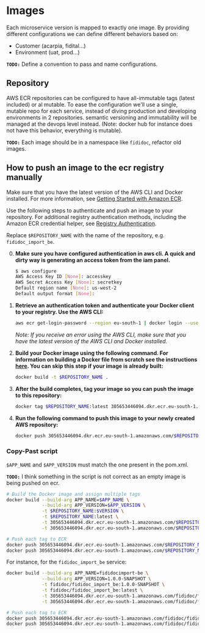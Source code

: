 # Images

Each microservice version is mapped to exactly one image. By providing different configurations we can define different behaviors based on:

- Customer (acarpia, fidital...)
- Environment (uat, prod...)

**`TODO:`** Define a convention to pass and name configurations.

## Repository

AWS ECR repositories can be configured to have all-immutable tags (latest included) or al mutable. To ease the configuration we'll use a single, mutable repo for each service, instead of diving production and developing environments in 2 repositories. semantic versioning and immutability will be managed at the devops level instead. (Note: docker hub for instance does not have this behavior, everything is mutable).

**`TODO:`** Each image should be in a namespace like `fididoc`, refactor old images.

## How to push an image to the ecr registry manually

Make sure that you have the latest version of the AWS CLI and Docker installed. For more information, see [Getting Started with Amazon ECR](https://docs.aws.amazon.com/AmazonECR/latest/userguide/getting-started-cli.html).

Use the following steps to authenticate and push an image to your repository. For additional registry authentication methods, including the Amazon ECR credential helper, see [Registry Authentication](https://docs.aws.amazon.com/AmazonECR/latest/userguide/Registries.html#registry_auth).

Replace `$REPOSITORY_NAME` with the name of the repository, e.g. `fididoc_import_be`.

0. **Make sure you have configured authentication in aws cli. A quick and dirty way is generating an access token from the iam panel.**

    ```sh
    $ aws configure
    AWS Access Key ID [None]: accesskey
    AWS Secret Access Key [None]: secretkey
    Default region name [None]: us-west-2
    Default output format [None]:
    ```

1. **Retrieve an authentication token and authenticate your Docker client to your registry. Use the AWS CLI:**

    ```sh
    aws ecr get-login-password --region eu-south-1 | docker login --username AWS --password-stdin 305653446094.dkr.ecr.eu-south-1.amazonaws.com
    ```

    *Note: If you receive an error using the AWS CLI, make sure that you have the latest version of the AWS CLI and Docker installed.*

2. **Build your Docker image using the following command. For information on building a Docker file from scratch see the instructions [here](https://docs.docker.com/engine/reference/builder/). You can skip this step if your image is already built:**

    ```sh
    docker build -t $REPOSITORY_NAME .
    ```

3. **After the build completes, tag your image so you can push the image to this repository:**

    ```sh
    docker tag $REPOSITORY_NAME:latest 305653446094.dkr.ecr.eu-south-1.amazonaws.com/$REPOSITORY_NAME:latest
    ```

4. **Run the following command to push this image to your newly created AWS repository:**

    ```sh
    docker push 305653446094.dkr.ecr.eu-south-1.amazonaws.com/$REPOSITORY_NAME:latest
    ```

### Copy-Past script

`$APP_NAME` and `$APP_VERSION` must match the one present in the pom.xml.

**`TODO:`** I think something in the script is not correct as an empty image is being pushed on ecr.

```sh
# Build the Docker image and assign multiple tags
docker build --build-arg APP_NAME=$APP_NAME \
             --build-arg APP_VERSION=$APP_VERSION \
             -t $REPOSITORY_NAME:$VERSION \
             -t $REPOSITORY_NAME:latest \
             -t 305653446094.dkr.ecr.eu-south-1.amazonaws.com/$REPOSITORY_NAME:$VERSION \
             -t 305653446094.dkr.ecr.eu-south-1.amazonaws.com/$REPOSITORY_NAME:latest .

# Push each tag to ECR
docker push 305653446094.dkr.ecr.eu-south-1.amazonaws.com/$REPOSITORY_NAME:$VERSION
docker push 305653446094.dkr.ecr.eu-south-1.amazonaws.com/$REPOSITORY_NAME:latest
```

For instance, for the `fididoc_import_be` service:

```sh
docker build --build-arg APP_NAME=fididocimport-be \
             --build-arg APP_VERSION=1.0.0-SNAPSHOT \
             -t fididoc/fididoc_import_be:1.0.0-SNAPSHOT \
             -t fididoc/fididoc_import_be:latest \
             -t 305653446094.dkr.ecr.eu-south-1.amazonaws.com/fididoc/fididoc_import_be:1.0.0-SNAPSHOT \
             -t 305653446094.dkr.ecr.eu-south-1.amazonaws.com/fididoc/fididoc_import_be:latest .

# Push each tag to ECR
docker push 305653446094.dkr.ecr.eu-south-1.amazonaws.com/fididoc/fididoc_import_be:1.0.0-SNAPSHOT
docker push 305653446094.dkr.ecr.eu-south-1.amazonaws.com/fididoc/fididoc_import_be:latest
```
